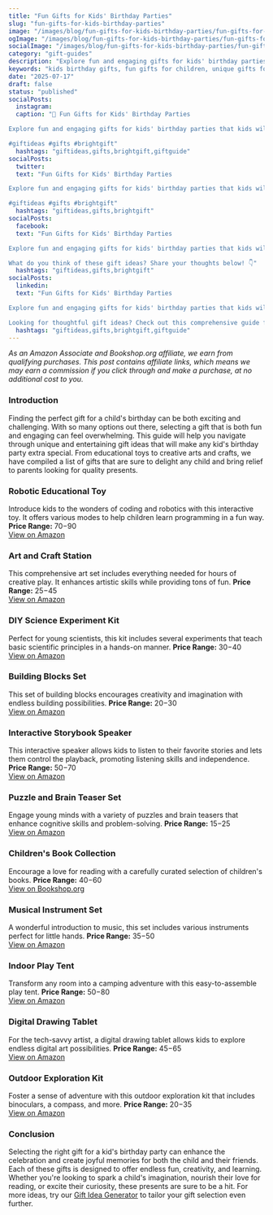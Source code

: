 ```yaml
---
title: "Fun Gifts for Kids' Birthday Parties"
slug: "fun-gifts-for-kids-birthday-parties"
image: "/images/blog/fun-gifts-for-kids-birthday-parties/fun-gifts-for-kids-birthday-parties-banner.webp"
ogImage: "/images/blog/fun-gifts-for-kids-birthday-parties/fun-gifts-for-kids-birthday-parties-og.webp"
socialImage: "/images/blog/fun-gifts-for-kids-birthday-parties/fun-gifts-for-kids-birthday-parties-social.webp"
category: "gift-guides"
description: "Explore fun and engaging gifts for kids' birthday parties that kids will love and parents will appreciate."
keywords: "kids birthday gifts, fun gifts for children, unique gifts for kids, birthday present ideas, toys for kids"
date: "2025-07-17"
draft: false
status: "published"
socialPosts:
  instagram:
  caption: "🎁 Fun Gifts for Kids' Birthday Parties

Explore fun and engaging gifts for kids' birthday parties that kids will love and parents will appreciate.

#giftideas #gifts #brightgift"
  hashtags: "giftideas,gifts,brightgift,giftguide"
socialPosts:
  twitter:
  text: "Fun Gifts for Kids' Birthday Parties

Explore fun and engaging gifts for kids' birthday parties that kids will love and parents will appreciate.

#giftideas #gifts #brightgift"
  hashtags: "giftideas,gifts,brightgift"
socialPosts:
  facebook:
  text: "Fun Gifts for Kids' Birthday Parties

Explore fun and engaging gifts for kids' birthday parties that kids will love and parents will appreciate.

What do you think of these gift ideas? Share your thoughts below! 👇"
  hashtags: "giftideas,gifts,brightgift"
socialPosts:
  linkedin:
  text: "Fun Gifts for Kids' Birthday Parties

Explore fun and engaging gifts for kids' birthday parties that kids will love and parents will appreciate.

Looking for thoughtful gift ideas? Check out this comprehensive guide for inspiration."
  hashtags: "giftideas,gifts,brightgift,giftguide"
---
```


*As an Amazon Associate and Bookshop.org affiliate, we earn from qualifying purchases. This post contains affiliate links, which means we may earn a commission if you click through and make a purchase, at no additional cost to you.*

### Introduction

Finding the perfect gift for a child's birthday can be both exciting and challenging. With so many options out there, selecting a gift that is both fun and engaging can feel overwhelming. This guide will help you navigate through unique and entertaining gift ideas that will make any kid's birthday party extra special. From educational toys to creative arts and crafts, we have compiled a list of gifts that are sure to delight any child and bring relief to parents looking for quality presents.

### Robotic Educational Toy
Introduce kids to the wonders of coding and robotics with this interactive toy. It offers various modes to help children learn programming in a fun way. **Price Range:** $70-$90  
<a href="https://www.amazon.com/s?k=robotic+educational+toy&tag=bright-gift-20" class="amazon-link" target="_blank" rel="noopener">View on Amazon</a>

### Art and Craft Station
This comprehensive art set includes everything needed for hours of creative play. It enhances artistic skills while providing tons of fun. **Price Range:** $25-$45  
<a href="https://www.amazon.com/s?k=art+and+craft+station&tag=bright-gift-20" class="amazon-link" target="_blank" rel="noopener">View on Amazon</a>

### DIY Science Experiment Kit
Perfect for young scientists, this kit includes several experiments that teach basic scientific principles in a hands-on manner. **Price Range:** $30-$40  
<a href="https://www.amazon.com/s?k=diy+science+experiment+kit&tag=bright-gift-20" class="amazon-link" target="_blank" rel="noopener">View on Amazon</a>

### Building Blocks Set
This set of building blocks encourages creativity and imagination with endless building possibilities. **Price Range:** $20-$30  
<a href="https://www.amazon.com/s?k=building+blocks+set&tag=bright-gift-20" class="amazon-link" target="_blank" rel="noopener">View on Amazon</a>

### Interactive Storybook Speaker
This interactive speaker allows kids to listen to their favorite stories and lets them control the playback, promoting listening skills and independence. **Price Range:** $50-$70  
<a href="https://www.amazon.com/s?k=interactive+storybook+speaker&tag=bright-gift-20" class="amazon-link" target="_blank" rel="noopener">View on Amazon</a>

### Puzzle and Brain Teaser Set
Engage young minds with a variety of puzzles and brain teasers that enhance cognitive skills and problem-solving. **Price Range:** $15-$25  
<a href="https://www.amazon.com/s?k=puzzle+brain+teaser+set&tag=bright-gift-20" class="amazon-link" target="_blank" rel="noopener">View on Amazon</a>

### Children's Book Collection
Encourage a love for reading with a carefully curated selection of children's books. **Price Range:** $40-$60  
<a href="https://bookshop.org/a/brightgift/9780060254926" class="amazon-link" target="_blank" rel="noopener">View on Bookshop.org</a>

### Musical Instrument Set
A wonderful introduction to music, this set includes various instruments perfect for little hands. **Price Range:** $35-$50  
<a href="https://www.amazon.com/s?k=musical+instrument+set+for+kids&tag=bright-gift-20" class="amazon-link" target="_blank" rel="noopener">View on Amazon</a>

### Indoor Play Tent
Transform any room into a camping adventure with this easy-to-assemble play tent. **Price Range:** $50-$80  
<a href="https://www.amazon.com/s?k=indoor+play+tent&tag=bright-gift-20" class="amazon-link" target="_blank" rel="noopener">View on Amazon</a>

### Digital Drawing Tablet
For the tech-savvy artist, a digital drawing tablet allows kids to explore endless digital art possibilities. **Price Range:** $45-$65  
<a href="https://www.amazon.com/s?k=digital+drawing+tablet+for+kids&tag=bright-gift-20" class="amazon-link" target="_blank" rel="noopener">View on Amazon</a>

### Outdoor Exploration Kit
Foster a sense of adventure with this outdoor exploration kit that includes binoculars, a compass, and more. **Price Range:** $20-$35  
<a href="https://www.amazon.com/s?k=outdoor+exploration+kit+for+kids&tag=bright-gift-20" class="amazon-link" target="_blank" rel="noopener">View on Amazon</a>

### Conclusion
Selecting the right gift for a kid's birthday party can enhance the celebration and create joyful memories for both the child and their friends. Each of these gifts is designed to offer endless fun, creativity, and learning. Whether you're looking to spark a child's imagination, nourish their love for reading, or excite their curiosity, these presents are sure to be a hit. For more ideas, try our [Gift Idea Generator](https://bright-gift.com) to tailor your gift selection even further.